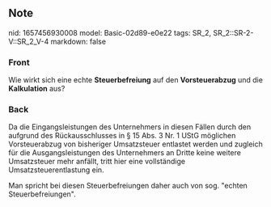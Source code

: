 ## Note
nid: 1657456930008
model: Basic-02d89-e0e22
tags: SR_2, SR_2::SR-2-V::SR_2_V-4
markdown: false

### Front
Wie wirkt sich eine echte <b>Steuerbefreiung</b> auf den
<b>Vorsteuerabzug</b> und die <b>Kalkulation</b> aus?

### Back
Da die Eingangsleistungen des Unternehmers in diesen Fällen durch den aufgrund des Rückausschlusses in § 15 Abs. 3 Nr. 1 UStG möglichen Vorsteuerabzug von bisheriger Umsatzsteuer entlastet werden und zugleich für die Ausgangsleistungen des Unternehmers an Dritte keine weitere Umsatzsteuer mehr anfällt, tritt hier eine vollständige Umsatzsteuerentlastung ein. 

Man spricht bei diesen Steuerbefreiungen daher auch von sog. "echten Steuerbefreiungen".
